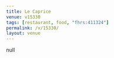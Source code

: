 ```yaml
---
title: Le Caprice
venue: v15330
tags: [restaurant, food, "fhrs:411324"]
permalink: /v/15330/
layout: venue
---
```

null